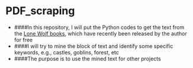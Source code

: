 # PDF_scraping
- ####In this repository, I will put the Python codes to get the text from the [Lone Wolf books](https://www.projectaon.org/staff/eric/), which have recently been released by the author for free
- ####I will try to mine the block of text and identify some specific keywords, e.g., castles, goblins, forest, etc
- ####The purpose is to use the mined text for other projects
